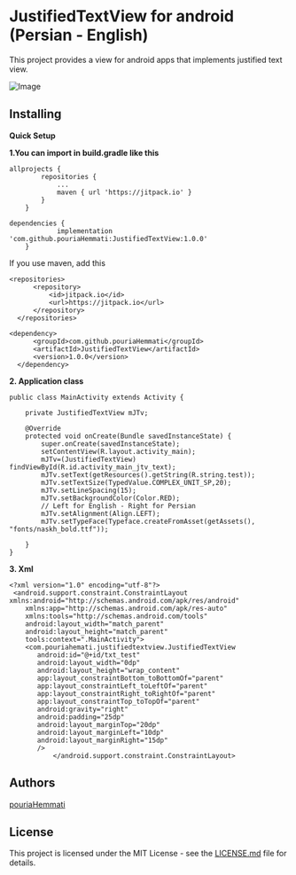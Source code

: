 # JustifiedTextView for android (Persian - English)

This project provides a view for android apps that implements justified text view.

![Image](http://uupload.ir/files/yx85_text.jpg)

## Installing
**Quick Setup**

**1.You can import in build.gradle like this**

```
allprojects {
		repositories {
			...
			maven { url 'https://jitpack.io' }
		}
	}
  ```
  
```
dependencies {
	        implementation 'com.github.pouriaHemmati:JustifiedTextView:1.0.0'
	}
  ```
  If you use maven, add this
  ```
  <repositories>
		<repository>
		    <id>jitpack.io</id>
		    <url>https://jitpack.io</url>
		</repository>
	</repositories>
  ```
  ```
  <dependency>
	    <groupId>com.github.pouriaHemmati</groupId>
	    <artifactId>JustifiedTextView</artifactId>
	    <version>1.0.0</version>
	</dependency>
```
**2. Application class**

```
public class MainActivity extends Activity {

	private JustifiedTextView mJTv;
	
	@Override
	protected void onCreate(Bundle savedInstanceState) {
		super.onCreate(savedInstanceState);
		setContentView(R.layout.activity_main);
		mJTv=(JustifiedTextView) findViewById(R.id.activity_main_jtv_text);
		mJTv.setText(getResources().getString(R.string.test));
		mJTv.setTextSize(TypedValue.COMPLEX_UNIT_SP,20);
		mJTv.setLineSpacing(15);
		mJTv.setBackgroundColor(Color.RED);
		// Left for English - Right for Persian
		mJTv.setAlignment(Align.LEFT);
		mJTv.setTypeFace(Typeface.createFromAsset(getAssets(), "fonts/naskh_bold.ttf"));

	}
}
```

**3. Xml**

```
<?xml version="1.0" encoding="utf-8"?>
 <android.support.constraint.ConstraintLayout xmlns:android="http://schemas.android.com/apk/res/android"
    xmlns:app="http://schemas.android.com/apk/res-auto"
    xmlns:tools="http://schemas.android.com/tools"
    android:layout_width="match_parent"
    android:layout_height="match_parent"
    tools:context=".MainActivity">
    <com.pouriahemati.justifiedtextview.JustifiedTextView
       android:id="@+id/txt_test"
       android:layout_width="0dp"
       android:layout_height="wrap_content"
       app:layout_constraintBottom_toBottomOf="parent"
       app:layout_constraintLeft_toLeftOf="parent"
       app:layout_constraintRight_toRightOf="parent"
       app:layout_constraintTop_toTopOf="parent"
       android:gravity="right"
       android:padding="25dp"
       android:layout_marginTop="20dp"
       android:layout_marginLeft="10dp"
       android:layout_marginRight="15dp"
       />
           </android.support.constraint.ConstraintLayout>
```

## Authors

[pouriaHemmati](https://github.com/pouriaHemmati)

## License

This project is licensed under the MIT License - see the [LICENSE.md](https://github.com/pouriaHemmati/JustifiedTextView/blob/master/README.md) file for details.

